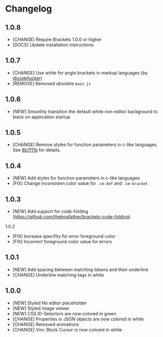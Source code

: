 Changelog
=========

1.0.8
-----
- [CHANGE] Require Brackets 1.0.0 or higher
- [DOCS] Update installation instructions 

1.0.7
-----
- [CHANGE] Use white for angle brackets in markup languages (by [@codefucker](https://github.com/codefucker))
- [REMOVE] Removed obsolete `main.js`

1.0.6
-----
- [NEW] Smoothly transition the default white non-editor background to black on application startup

1.0.5
-----
- [CHANGE] Remove styles for function parameters in c-like languages. See [8b7f11b](https://github.com/Brackets-Themes/Monokai/commit/8b7f11b81cdcf73d13a3eb5002dc978344eacbdf) for details.

1.0.4
-----
- [NEW] Add styles for function parameters in c-like languages
- [FIX] Change inconsisten color value for `.cm-def` and `.cm-bracket`

1.0.3
-----
- [NEW] Add support for code-folding (https://github.com/thehogfather/brackets-code-folding)

1.0.2
- [FIX] Increase specifity for error foreground color
- [FIX] Incorrect foreground color value for errors

1.0.1
-----
- [NEW] Add spacing between matching tokens and their underline
- [CHANGE] Underline matching tags in white

1.0.0
-----

- [NEW] Styled No editor placeholder
- [NEW] Styled image viewer
- [NEW] CSS ID-Selectors are now colored in green
- [CHANGE] Properties in JSON objects are now colored in white
- [CHANGE] Removed animations
- [CHANGE] Vim: Block Cursor is now colored in white
